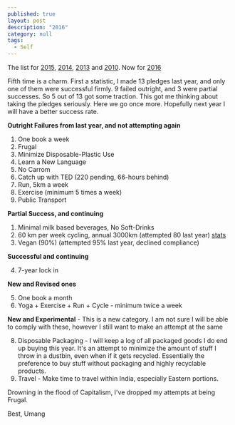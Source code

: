 ```yaml
---
published: true 
layout: post
description: "2016"
category: null
tags: 
  - Self
---
```


The list for  [2015], [2014], [2013] and [2010]. Now for [2016]

Fifth time is a charm. First a statistic, I made 13 pledges last year, and only one of them were successful firmly. 9 failed outright, and 3 were partial successes. So 5 out of 13 got some traction. This got me thinking about taking the pledges seriously. Here we go once more. Hopefully next year I will have a better success rate.

**Outright Failures from last year, and not attempting again**

1. One book a week 
2. Frugal 
3. Minimize Disposable-Plastic Use 
4. Learn a New Language 
5. No Carrom 
6. Catch up with TED (220 pending, 66-hours behind) 
7. Run, 5km a week 
8. Exercise (minimum 5 times a week) 
9. Public Transport

**Partial Success, and continuing**

1. Minimal milk based beverages, No Soft-Drinks 
2. 60 km per week cycling, annual 3000km  (attempted 80 last year) [stats]
3. Vegan (90%) (attempted 95% last year, declined compliance) 

**Successful and continuing**

4. 7-year lock in

**New and Revised ones**

5. One book a month
6. Yoga + Exercise + Run + Cycle - minimum twice a week

**New and Experimental** - This is a new category. I am not sure I will be able to comply with these, however I still want to make an attempt at the same

8. Disposable Packaging  - I will keep a log of all packaged goods I do end up buying this year. It's an attempt to minimize the amount of stuff I throw in a dustbin, even when if it gets recycled. Essentially the preference to buy stuff without packaging and highly recyclable products.
9. Travel - Make time to travel within India, especially Eastern portions.

Drowning in the flood of Capitalism, I've dropped my attempts at being Frugal.

Best, Umang

[2015]:../../../2014/12/2015/
[2016]:../../../2015/12/2016/
[2014]:../../../2013/12/2014
[2013]:../../../2012/12/2013
[2010]:../../../2009/12/resolve/
[stats]:http://app.strava.com/athletes/2301391
